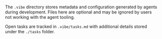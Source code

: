 The `.vibe` directory stores metadata and configuration generated by
agents during development. Files here are optional and may be ignored
by users not working with the agent tooling.

Open tasks are tracked in `.vibe/tasks.md` with additional details stored
under the `./tasks` folder.

